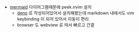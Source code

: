 - [mermaid](/mermaid) 다이어그램때문에 peek.nvim 설치
  - [deno](/deno) 로 작성되어있어서 설치해봤는데 markdown 내에서도 vim keybinding 이 되어 있어서 이동이 편리
  - browser 도 webview 로 떠서 빠르고 간결
